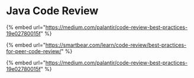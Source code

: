 # Java Code Review

{% embed url="https://medium.com/palantir/code-review-best-practices-19e02780015f" %}



{% embed url="https://smartbear.com/learn/code-review/best-practices-for-peer-code-review/" %}



{% embed url="https://medium.com/palantir/code-review-best-practices-19e02780015f" %}



